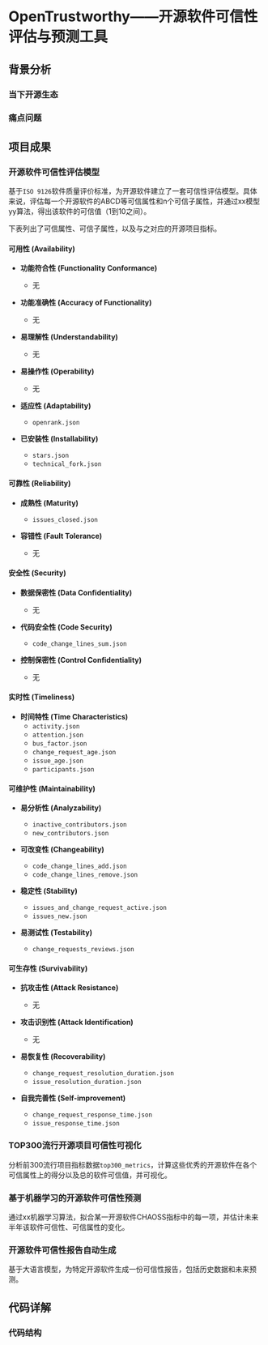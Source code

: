 # OpenTrustworthy——开源软件可信性评估与预测工具

## 背景分析

### 当下开源生态

### 痛点问题

## 项目成果

### 开源软件可信性评估模型

基于`ISO 9126`软件质量评价标准，为开源软件建立了一套可信性评估模型。具体来说，评估每一个开源软件的ABCD等可信属性和n个可信子属性，并通过xx模型yy算法，得出该软件的可信值（1到10之间）。

下表列出了可信属性、可信子属性，以及与之对应的开源项目指标。

#### 可用性 (Availability)

- **功能符合性 (Functionality Conformance)**
    
    - 无
- **功能准确性 (Accuracy of Functionality)**
    
    - 无
- **易理解性 (Understandability)**
    
    - 无
- **易操作性 (Operability)**
    
    - 无
- **适应性 (Adaptability)**
    
    - `openrank.json`
- **已安装性 (Installability)**
    
    - `stars.json`
    - `technical_fork.json`

#### 可靠性 (Reliability)

- **成熟性 (Maturity)**
    
    - `issues_closed.json`
- **容错性 (Fault Tolerance)**
    
    - 无

#### 安全性 (Security)

- **数据保密性 (Data Confidentiality)**
	- 无
- **代码安全性 (Code Security)**
    
    - `code_change_lines_sum.json`
- **控制保密性 (Control Confidentiality)**
    
    - 无

#### 实时性 (Timeliness)

- **时间特性 (Time Characteristics)**
    - `activity.json`
    - `attention.json`
    - `bus_factor.json`
    - `change_request_age.json`
    - `issue_age.json`
    - `participants.json`

#### 可维护性 (Maintainability)

- **易分析性 (Analyzability)**
    
	- `inactive_contributors.json`
    - `new_contributors.json`
- **可改变性 (Changeability)**
    
    - `code_change_lines_add.json`
    - `code_change_lines_remove.json`
- **稳定性 (Stability)**
    
    - `issues_and_change_request_active.json`
    - `issues_new.json`
- **易测试性 (Testability)**
    
    - `change_requests_reviews.json`

#### 可生存性 (Survivability)

- **抗攻击性 (Attack Resistance)**
    
    - 无
- **攻击识别性 (Attack Identification)**
    
    - 无
- **易恢复性 (Recoverability)**
    
    - `change_request_resolution_duration.json`
    - `issue_resolution_duration.json`
- **自我完善性 (Self-improvement)**
    
    - `change_request_response_time.json`
    - `issue_response_time.json`

### TOP300流行开源项目可信性可视化

分析前300流行项目指标数据`top300_metrics`，计算这些优秀的开源软件在各个可信属性上的得分以及总的软件可信值，并可视化。

### 基于机器学习的开源软件可信性预测

通过xx机器学习算法，拟合某一开源软件CHAOSS指标中的每一项，并估计未来半年该软件可信性、可信属性的变化。

### 开源软件可信性报告自动生成

基于大语言模型，为特定开源软件生成一份可信性报告，包括历史数据和未来预测。

## 代码详解

### 代码结构

